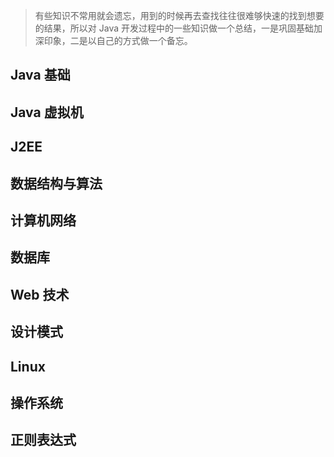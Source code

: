 > 有些知识不常用就会遗忘，用到的时候再去查找往往很难够快速的找到想要的结果，所以对 Java 开发过程中的一些知识做一个总结，一是巩固基础加深印象，二是以自己的方式做一个备忘。

## Java 基础

## Java 虚拟机

## J2EE

## 数据结构与算法

## 计算机网络

## 数据库

## Web 技术

## 设计模式

## Linux

## 操作系统

## 正则表达式

